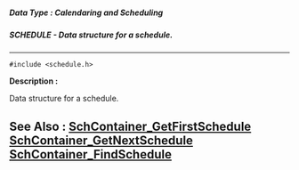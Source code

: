 ##### Data Type : Calendaring and Scheduling
##### SCHEDULE - Data structure for a schedule.
---
```
#include <schedule.h>
```
**Description :**

Data structure for a schedule.

**See Also :**
[SchContainer_GetFirstSchedule](/reference/Func/SchContainer_GetFirstSchedule)
[SchContainer_GetNextSchedule](/reference/Func/SchContainer_GetNextSchedule)
[SchContainer_FindSchedule](/reference/Func/SchContainer_FindSchedule)
---
